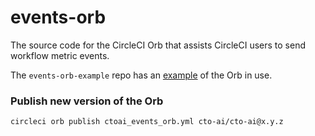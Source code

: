 # events-orb
The source code for the CircleCI Orb that assists CircleCI users to send workflow metric events.

The `events-orb-example` repo has an [example](https://github.com/cto-ai/events-orb-example) of the Orb in use.

### Publish new version of the Orb

```
circleci orb publish ctoai_events_orb.yml cto-ai/cto-ai@x.y.z
```
